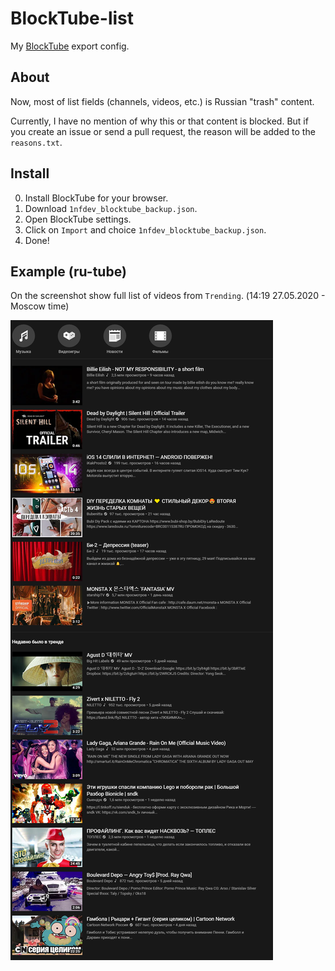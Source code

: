 # BlockTube-list
My [BlockTube](https://github.com/amitbl/blocktube) export config.

## About

Now, most of list fields (channels, videos, etc.) is Russian "trash" content.

Currently, I have no mention of why this or that content is blocked.
But if you create an issue or send a pull request, the reason will be added to the `reasons.txt`.

## Install

0. Install BlockTube for your browser.
1. Download `1nfdev_blocktube_backup.json`.
2. Open BlockTube settings.
3. Click on `Import` and choice `1nfdev_blocktube_backup.json`.
4. Done!

## Example (ru-tube)

On the screenshot show full list of videos from `Trending`. (‏‎14:19 27.05.2020 - Moscow time)

![ru](./www/ru-tube-example.png)